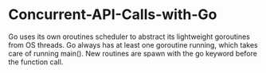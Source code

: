 # Concurrent-API-Calls-with-Go

Go uses its own oroutines scheduler to abstract its lightweight goroutines from OS threads.
Go always has at least one goroutine running, which takes care of running main(). 
New routines are spawn with the go keyword before the function call.
